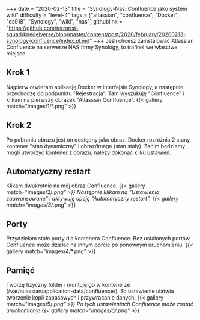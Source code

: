 +++
date = "2020-02-13"
title = "Synology-Nas: Confluence jako system wiki"
difficulty = "level-4"
tags = ["atlassian", "confluence", "Docker", "ds918", "Synology", "wiki", "nas"]
githublink = "https://github.com/terrorist-squad/knedelverse/blob/master/content/post/2020/february/20200213-synology-confluence/index.pl.md"
+++
Jeśli chcesz zainstalować Atlassian Confluence na serwerze NAS firmy Synology, to trafiłeś we właściwe miejsce.
## Krok 1
Najpierw otwieram aplikację Docker w interfejsie Synology, a następnie przechodzę do podpunktu "Rejestracja". Tam wyszukuję "Confluence" i klikam na pierwszy obrazek "Atlassian Confluence".
{{< gallery match="images/1/*.png" >}}

## Krok 2
Po pobraniu obrazu jest on dostępny jako obraz. Docker rozróżnia 2 stany, kontener "stan dynamiczny" i obraz/image (stan stały). Zanim będziemy mogli utworzyć kontener z obrazu, należy dokonać kilku ustawień.
## Automatyczny restart
Klikam dwukrotnie na mój obraz Confluence.
{{< gallery match="images/2/*.png" >}}
Następnie klikam na "Ustawienia zaawansowane" i aktywuję opcję "Automatyczny restart".
{{< gallery match="images/3/*.png" >}}

## Porty
Przydzielam stałe porty dla kontenera Confluence. Bez ustalonych portów, Confluence może działać na innym porcie po ponownym uruchomieniu.
{{< gallery match="images/4/*.png" >}}

## Pamięć
Tworzę fizyczny folder i montuję go w kontenerze (/var/atlassian/application-data/confluence/). To ustawienie ułatwia tworzenie kopii zapasowych i przywracanie danych.
{{< gallery match="images/5/*.png" >}}
Po tych ustawieniach Confluence może zostać uruchomiony!
{{< gallery match="images/6/*.png" >}}